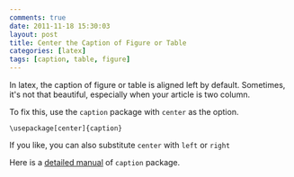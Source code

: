 ```yaml
---
comments: true
date: 2011-11-18 15:30:03
layout: post
title: Center the Caption of Figure or Table
categories: [latex]
tags: [caption, table, figure]
---
```



In latex, the caption of figure or table is aligned left by default. Sometimes,
it's not that beautiful, especially when your article is two column.

<!-- more -->

To fix this, use the `caption` package with `center` as the option.

```
\usepackage[center]{caption}
```

If you like, you can also substitute `center` with `left` or `right`

Here is a [detailed manual][manual] of `caption` package.

[manual]: http://mirror.math.ku.edu/tex-archive/macros/latex/contrib/caption/caption-eng.pdf
